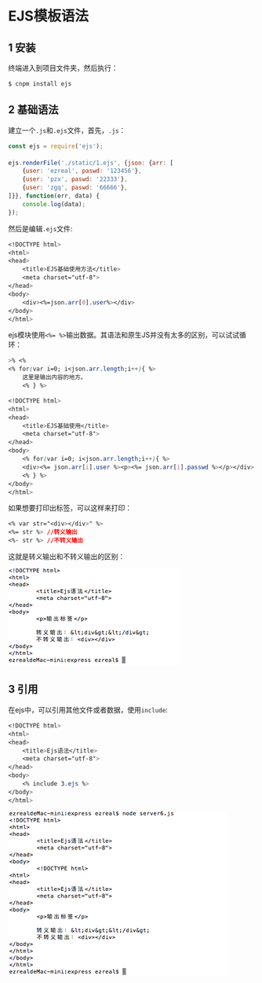 # EJS模板语法

## 1 安装
终端进入到项目文件夹，然后执行：
```
$ cnpm install ejs
```

## 2 基础语法
建立一个`.js`和`.ejs`文件，首先，`.js`：
```javascript
const ejs = require('ejs');

ejs.renderFile('./static/1.ejs', {json: {arr: [
	{user: 'ezreal', paswd: '123456'},
	{user: 'pzx', paswd: '22333'},
	{user: 'zgq', paswd: '66666'},
]}}, function(err, data) {
	console.log(data);
});
```
然后是编辑`.ejs`文件:
```css
<!DOCTYPE html>
<html>
<head>
	<title>EJS基础使用方法</title>
	<meta charset="utf-8">
</head>
<body>
	<div><%=json.arr[0].user%></div>
</body>
</html>
```
ejs模块使用`<%= %>`输出数据。其语法和原生JS并没有太多的区别，可以试试循环：
```css
>% <%
<% for(var i=0; i<json.arr.length;i++){ %>
	这里是输出内容的地方。
	<% } %>
```
```css
<!DOCTYPE html>
<html>
<head>
	<title>EJS基础使用</title>
	<meta charset="utf-8">
</head>
<body>
	<% for(var i=0; i<json.arr.length;i++){ %>
	<div><%= json.arr[i].user %><p><%= json.arr[i].passwd %></p></div>
	<% } %>
</body>
</html>
```
如果想要打印出标签，可以这样来打印：
```css
<% var str="<div></div>" %>
<%= str %> //转义输出
<%- str %> //不转义输出
```
这就是转义输出和不转义输出的区别：

![](img/007.png)

## 3 引用
在ejs中，可以引用其他文件或者数据，使用`include`:
```css
<!DOCTYPE html>
<html>
<head>
	<title>Ejs语法</title>
	<meta charset="utf-8">
</head>
<body>
	<% include 3.ejs %>
</body>
</html>
```

![](img/008.png)

